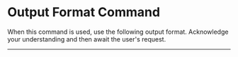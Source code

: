 # Output Format Command

When this command is used, use the following output format. Acknowledge your understanding and then await the user's request.

---
